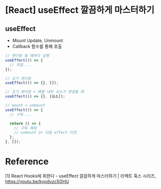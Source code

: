 # [React] useEffect 깔끔하게 마스터하기

## useEffect

- Mount Update, Unmount
- Callback 함수를 통해 호출

```javascript
// 렌더링 될 때마다 실행
useEffect(() => {
  // 작업 ...
});

// 초기 렌더링
useEffect(() => {}, []);

// 초기 렌더링 + 배열 내부 요소가 변경될 때
useEffect(() => {}, [요소]);

// mount + unmount
useEffect(() => {
  // 구독 ...

  return () => {
    // 구독 해제
    // unmount or 다음 effect 이전
  };
}, []);
```

# Reference

[1] React Hooks에 취한다 - useEffect 깔끔하게 마스터하기 | 리액트 훅스 시리즈, https://youtu.be/kyodvzc5GHU
